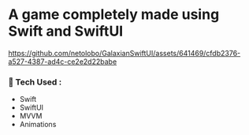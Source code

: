 # A game completely made using Swift and SwiftUI


https://github.com/netolobo/GalaxianSwiftUI/assets/641469/cfdb2376-a527-4387-ad4c-ce2e2d22babe

### 🧰 Tech Used :
- Swift
- SwiftUI
- MVVM
- Animations


